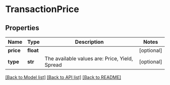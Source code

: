 # TransactionPrice


## Properties
Name | Type | Description | Notes
------------ | ------------- | ------------- | -------------
**price** | **float** |  | [optional] 
**type** | **str** | The available values are: Price, Yield, Spread | [optional] 

[[Back to Model list]](../README.md#documentation-for-models) [[Back to API list]](../README.md#documentation-for-api-endpoints) [[Back to README]](../README.md)


